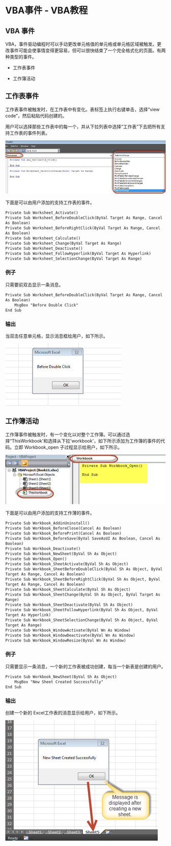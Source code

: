# VBA事件 - VBA教程

## VBA 事件

VBA，事件驱动编程时可以手动更改单元格值的单元格或单元格区域被触发。更改事件可能会使事情变得更容易，但可以很快结束了一个完全格式化的页面。有两种类型的事件。

*   工作表事件

*   工作簿活动

## 工作表事件

工作表事件被触发时，在工作表中有变化。表标签上执行右键单击，选择“view code”，然后粘贴代码创建的。

用户可以选择那些工作表中的每一个，并从下拉列表中选择“工作表”下去把所有支持工作表的事件列表。

![Input Box Demo](../img/0J2001135-0.jpg)

下面是可以由用户添加的支持工作表的事件。

```
Private Sub Worksheet_Activate() 
Private Sub Worksheet_BeforeDoubleClick(ByVal Target As Range, Cancel As Boolean)    
Private Sub Worksheet_BeforeRightClick(ByVal Target As Range, Cancel As Boolean) 
Private Sub Worksheet_Calculate() 
Private Sub Worksheet_Change(ByVal Target As Range) 
Private Sub Worksheet_Deactivate() 
Private Sub Worksheet_FollowHyperlink(ByVal Target As Hyperlink) 
Private Sub Worksheet_SelectionChange(ByVal Target As Range)

```

### 例子

只需要前双击显示一条消息。

```
Private Sub Worksheet_BeforeDoubleClick(ByVal Target As Range, Cancel As Boolean)
    MsgBox "Before Double Click"
End Sub

```

### 输出

当双击任意单元格，显示消息框给用户，如下所示。

![Input Box Demo](../img/0J20051D-1.jpg)

## 工作簿活动

工作簿事件被触发时，有一个变化以对整个工作簿。可以通过选择“ThisWorkbook'和选择从下拉'workbook'，如下所示添加为工作簿的事件的代码。立即 Workbook_open 子过程显示给用户，如下所示。

![Input Box Demo](../img/0J2006226-2.jpg)

下面是可以由用户添加的支持工作薄的事件。

```
Private Sub Workbook_AddinUninstall() 
Private Sub Workbook_BeforeClose(Cancel As Boolean) 
Private Sub Workbook_BeforePrint(Cancel As Boolean) 
Private Sub Workbook_BeforeSave(ByVal SaveAsUI As Boolean, Cancel As Boolean) 
Private Sub Workbook_Deactivate() 
Private Sub Workbook_NewSheet(ByVal Sh As Object) 
Private Sub Workbook_Open() 
Private Sub Workbook_SheetActivate(ByVal Sh As Object) 
Private Sub Workbook_SheetBeforeDoubleClick(ByVal Sh As Object, ByVal Target As Range, Cancel As Boolean) 
Private Sub Workbook_SheetBeforeRightClick(ByVal Sh As Object, ByVal Target As Range, Cancel As Boolean) 
Private Sub Workbook_SheetCalculate(ByVal Sh As Object) 
Private Sub Workbook_SheetChange(ByVal Sh As Object, ByVal Target As Range) 
Private Sub Workbook_SheetDeactivate(ByVal Sh As Object) 
Private Sub Workbook_SheetFollowHyperlink(ByVal Sh As Object, ByVal Target As Hyperlink) 
Private Sub Workbook_SheetSelectionChange(ByVal Sh As Object, ByVal Target As Range) 
Private Sub Workbook_WindowActivate(ByVal Wn As Window) 
Private Sub Workbook_WindowDeactivate(ByVal Wn As Window) 
Private Sub Workbook_WindowResize(ByVal Wn As Window)

```

### 例子

只需要显示一条消息，一个新的工作表被成功创建，每当一个新表是创建的用户。

```
Private Sub Workbook_NewSheet(ByVal Sh As Object)
    MsgBox "New Sheet Created Successfully"
End Sub

```

### 输出

创建一个新的 Excel工作表的消息显示给用户，如下所示。

![Input Box Demo](../img/0J2001508-3.jpg)

